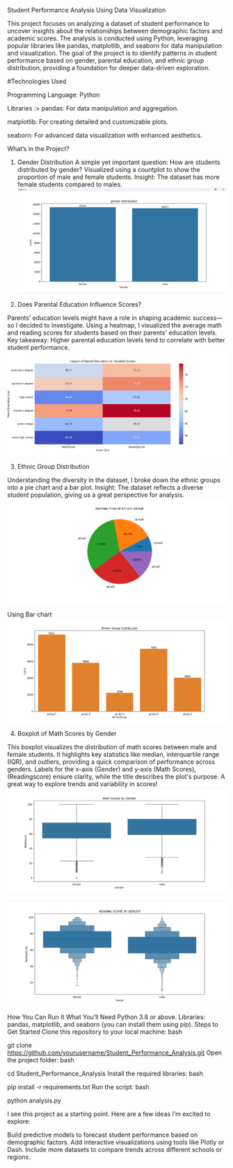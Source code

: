 Student Performance Analysis Using Data Visualization

This project focuses on analyzing a dataset of student performance to uncover insights about the relationships between demographic factors and academic scores. The analysis is conducted using Python, leveraging popular libraries like pandas, matplotlib, and seaborn for data manipulation and visualization.
          The goal of the project is to identify patterns in student performance based on gender, parental education, and ethnic group distribution, providing a foundation for deeper data-driven exploration.

#Technologies Used

Programming Language: Python

Libraries :>
pandas: For data manipulation and aggregation.

matplotlib: For creating detailed and customizable plots.

seaborn: For advanced data visualization with enhanced aesthetics.

What’s in the Project?
1. Gender Distribution
A simple yet important question: How are students distributed by gender?
Visualized using a countplot to show the proportion of male and female students.
Insight: The dataset has more female students compared to males.
![imge_alt](https://github.com/ujjwalkhutale/Data-Analysis-Project/blob/b704476c4df768c8725d30d02a6a7765d4891b0c/Screenshot%202025-01-08%20211734.png)

2. Does Parental Education Influence Scores?

Parents’ education levels might have a role in shaping academic success—so I decided to investigate.
Using a heatmap, I visualized the average math and reading scores for students based on their parents' education levels.
Key takeaway: Higher parental education levels tend to correlate with better student performance.
![image_alt](https://github.com/ujjwalkhutale/Data-Analysis-Project/blob/9e440c81fc04338c527cfbc831f7681f4c5cabf6/Screenshot%202025-01-08%20211754.png)

3. Ethnic Group Distribution

Understanding the diversity in the dataset, I broke down the ethnic groups into a pie chart and a bar plot.
Insight: The dataset reflects a diverse student population, giving us a great perspective for analysis.
![alt_image](https://github.com/ujjwalkhutale/Data-Analysis-Project/blob/dddb87ba9609ea0306b71c1047fdcd46e5d898dd/Screenshot%202025-01-08%20211804.png)

Using Bar chart
![alt_image](https://github.com/ujjwalkhutale/Data-Analysis-Project/blob/27ee85889e72156eed06daec676972a3966c5a02/Screenshot%202025-01-08%20211815.png)


4. Boxplot of Math Scores by Gender

This boxplot visualizes the distribution of math scores between male and female students. It highlights key statistics like median, interquartile range (IQR), and outliers, providing a quick comparison of performance across genders. Labels for the x-axis (Gender) and y-axis (Math Scores),(Readingscore) ensure clarity, while the title describes the plot's purpose. A great way to explore trends and variability in scores!
![alt_image](https://github.com/ujjwalkhutale/Data-Analysis-Project/blob/e8f2f69c10f2281c10c11ccd99a0fe3e42960ece/Screenshot%202025-01-08%20211825.png)

![alt_image](https://github.com/ujjwalkhutale/Data-Analysis-Project/blob/1fbc8f5ff70bc33f1b95bbee79e101abca0b8b76/Screenshot%202025-01-08%20211844.png)

How You Can Run It
What You’ll Need
Python 3.8 or above.
Libraries: pandas, matplotlib, and seaborn (you can install them using pip).
Steps to Get Started
Clone this repository to your local machine:
bash

git clone https://github.com/yourusername/Student_Performance_Analysis.git
Open the project folder:
bash

cd Student_Performance_Analysis
Install the required libraries:
bash

pip install -r requirements.txt
Run the script:
bash

python analysis.py


I see this project as a starting point. Here are a few ideas I’m excited to explore:

Build predictive models to forecast student performance based on demographic factors.
Add interactive visualizations using tools like Plotly or Dash.
Include more datasets to compare trends across different schools or regions.
